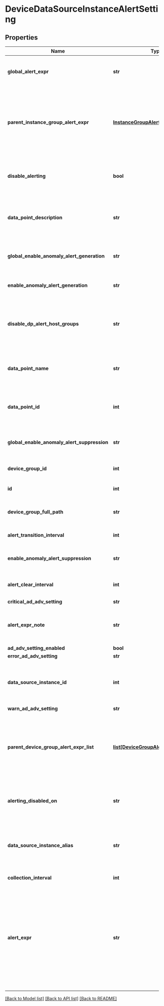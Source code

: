 # DeviceDataSourceInstanceAlertSetting

## Properties
Name | Type | Description | Notes
------------ | ------------- | ------------- | -------------
**global_alert_expr** | **str** | The global alert expression for this datapoint | [optional] 
**parent_instance_group_alert_expr** | [**InstanceGroupAlertThresholdInfo**](InstanceGroupAlertThresholdInfo.md) | Instance group alert expression list base on the priority. The first is the highest priority and effected on this instance | [optional] 
**disable_alerting** | **bool** | Whether or not alerting will be disabled for the datapoint | [optional] 
**data_point_description** | **str** | The description of the datapoint the alert settings apply to | [optional] 
**global_enable_anomaly_alert_generation** | **str** | The global enable anomaly alert generation | [optional] 
**enable_anomaly_alert_generation** | **str** | enable anomaly alert generation | [optional] 
**disable_dp_alert_host_groups** | **str** | The group full path lists who disable alert for this datapoint on devicegroup level | [optional] 
**data_point_name** | **str** | The name of the datapoint the alert settings apply to | [optional] 
**data_point_id** | **int** | The id of the Datapoint alert settings apply to | [optional] 
**global_enable_anomaly_alert_suppression** | **str** | The global enable anomaly alert suppression | [optional] 
**device_group_id** | **int** | The ID of the device group | [optional] 
**id** | **int** | The id of this alert setting | [optional] 
**device_group_full_path** | **str** | The full path of the device group | [optional] 
**alert_transition_interval** | **int** | The interval of alert transition | [optional] 
**enable_anomaly_alert_suppression** | **str** | enable anomaly alert suppression | [optional] 
**alert_clear_interval** | **int** | The interval of alert clear transition | [optional] 
**critical_ad_adv_setting** | **str** |  | [optional] 
**alert_expr_note** | **str** | The note associated with the current alert threshold settings | [optional] 
**ad_adv_setting_enabled** | **bool** |  | [optional] 
**error_ad_adv_setting** | **str** |  | [optional] 
**data_source_instance_id** | **int** | The id of the DataSource instance alert settings apply to | [optional] 
**warn_ad_adv_setting** | **str** |  | [optional] 
**parent_device_group_alert_expr_list** | [**list[DeviceGroupAlertThresholdInfo]**](DeviceGroupAlertThresholdInfo.md) | Device group alert expression list base on the priority. The first is the highest priority and effected on this instance | [optional] 
**alerting_disabled_on** | **str** | The datapoint is effected alert disabled by which group | [optional] 
**data_source_instance_alias** | **str** | The alias (name) of the DataSource instance the alert settings apply to | [optional] 
**collection_interval** | **int** | Collection Interval | [optional] 
**alert_expr** | **str** | The thresholds that should be associated with the datapoint. Note that you need to have a space between the operator and each threshold (e.g. &gt; 1 2 3) | [optional] 

[[Back to Model list]](../README.md#documentation-for-models) [[Back to API list]](../README.md#documentation-for-api-endpoints) [[Back to README]](../README.md)


